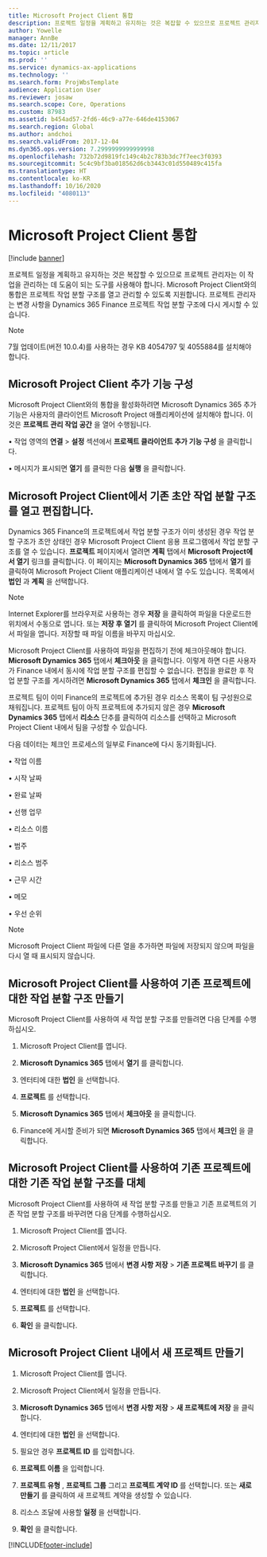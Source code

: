 ```yaml
---
title: Microsoft Project Client 통합
description: 프로젝트 일정을 계획하고 유지하는 것은 복잡할 수 있으므로 프로젝트 관리자는 이 작업을 관리하는 데 도움이 되는 도구를 사용해야 합니다. Microsoft Project Client와의 통합은 프로젝트 작업 분할 구조를 열고 관리할 수 있도록 지원합니다.
author: Yowelle
manager: AnnBe
ms.date: 12/11/2017
ms.topic: article
ms.prod: ''
ms.service: dynamics-ax-applications
ms.technology: ''
ms.search.form: ProjWbsTemplate
audience: Application User
ms.reviewer: josaw
ms.search.scope: Core, Operations
ms.custom: 87983
ms.assetid: b454ad57-2fd6-46c9-a77e-646de4153067
ms.search.region: Global
ms.author: andchoi
ms.search.validFrom: 2017-12-04
ms.dyn365.ops.version: 7.2999999999999998
ms.openlocfilehash: 732b72d9819fc149c4b2c783b3dc7f7eec3f0393
ms.sourcegitcommit: 5c4c9bf3ba018562d6cb3443c01d550489c415fa
ms.translationtype: HT
ms.contentlocale: ko-KR
ms.lasthandoff: 10/16/2020
ms.locfileid: "4080113"
---
```

# <a name="microsoft-project-client-integration"></a>Microsoft Project Client 통합

[!include [banner](../includes/banner.md)]

프로젝트 일정을 계획하고 유지하는 것은 복잡할 수 있으므로 프로젝트 관리자는 이 작업을 관리하는 데 도움이 되는 도구를 사용해야 합니다. Microsoft Project Client와의 통합은 프로젝트 작업 분할 구조를 열고 관리할 수 있도록 지원합니다. 프로젝트 관리자는 변경 사항을 Dynamics 365 Finance 프로젝트 작업 분할 구조에 다시 게시할 수 있습니다.

> [!NOTE]
> 7월 업데이트(버전 10.0.4)를 사용하는 경우 KB 4054797 및 4055884를 설치해야 합니다.

## <a name="configure-the-microsoft-project-client-add-in"></a>Microsoft Project Client 추가 기능 구성
Microsoft Project Client와의 통합을 활성화하려면 Microsoft Dynamics 365 추가 기능은 사용자의 클라이언트 Microsoft Project 애플리케이션에 설치해야 합니다. 이것은 **프로젝트 관리 작업 공간** 을 열어 수행됩니다.

•    작업 영역의 **연결** > **설정** 섹션에서 **프로젝트 클라이언트 추가 기능 구성** 을 클릭합니다.

•   메시지가 표시되면 **열기** 를 클릭한 다음 **실행** 을 클릭합니다.

## <a name="open-and-edit-an-existing-draft-work-breakdown-structure-in-microsoft-project-client"></a>Microsoft Project Client에서 기존 초안 작업 분할 구조를 열고 편집합니다.
Dynamics 365 Finance의 프로젝트에서 작업 분할 구조가 이미 생성된 경우 작업 분할 구조가 초안 상태인 경우 Microsoft Project Client 응용 프로그램에서 작업 분할 구조를 열 수 있습니다. **프로젝트** 페이지에서 열려면 **계획** 탭에서 **Microsoft Project에서 열기** 링크를 클릭합니다. 이 페이지는 **Microsoft Dynamics 365** 탭에서 **열기** 를 클릭하여 Microsoft Project Client 애플리케이션 내에서 열 수도 있습니다. 목록에서 **법인** 과 **계획** 을 선택합니다.

> [!NOTE]
> Internet Explorer를 브라우저로 사용하는 경우 **저장** 을 클릭하여 파일을 다운로드한 위치에서 수동으로 엽니다. 또는 **저장 후 열기** 를 클릭하여 Microsoft Project Client에서 파일을 엽니다. 저장할 때 파일 이름을 바꾸지 마십시오.

Microsoft Project Client를 사용하여 파일을 편집하기 전에 체크아웃해야 합니다. **Microsoft Dynamics 365** 탭에서 **체크아웃** 을 클릭합니다. 이렇게 하면 다른 사용자가 Finance 내에서 동시에 작업 분할 구조를 편집할 수 없습니다. 편집을 완료한 후 작업 분할 구조를 게시하려면 **Microsoft Dynamics 365** 탭에서 **체크인** 을 클릭합니다.

프로젝트 팀이 이미 Finance의 프로젝트에 추가된 경우 리소스 목록이 팀 구성원으로 채워집니다. 프로젝트 팀이 아직 프로젝트에 추가되지 않은 경우 **Microsoft Dynamics 365** 탭에서 **리소스** 단추를 클릭하여 리소스를 선택하고 Microsoft Project Client 내에서 팀을 구성할 수 있습니다. 

다음 데이터는 체크인 프로세스의 일부로 Finance에 다시 동기화됩니다.

•   작업 이름

•   시작 날짜

•   완료 날짜

•   선행 업무

•   리소스 이름

•   범주

•   리소스 범주

•   근무 시간

•   메모

•   우선 순위

> [!NOTE]
> Microsoft Project Client 파일에 다른 열을 추가하면 파일에 저장되지 않으며 파일을 다시 열 때 표시되지 않습니다.

## <a name="create-the-work-breakdown-structure-for-an-existing-project-using-microsoft-project-client"></a>Microsoft Project Client를 사용하여 기존 프로젝트에 대한 작업 분할 구조 만들기
Microsoft Project Client를 사용하여 새 작업 분할 구조를 만들려면 다음 단계를 수행하십시오.


1.  Microsoft Project Client를 엽니다.

2.  **Microsoft Dynamics 365** 탭에서 **열기** 를 클릭합니다.

3.  엔터티에 대한 **법인** 을 선택합니다.

4.  **프로젝트** 를 선택합니다.

5.  **Microsoft Dynamics 365** 탭에서 **체크아웃** 을 클릭합니다.

6.  Finance에 게시할 준비가 되면 **Microsoft Dynamics 365** 탭에서 **체크인** 을 클릭합니다.

## <a name="replace-the-existing-work-breakdown-structure-for-an-existing-project-using-microsoft-project-client"></a>Microsoft Project Client를 사용하여 기존 프로젝트에 대한 기존 작업 분할 구조를 대체
Microsoft Project Client를 사용하여 새 작업 분할 구조를 만들고 기존 프로젝트의 기존 작업 분할 구조를 바꾸려면 다음 단계를 수행하십시오.

1.  Microsoft Project Client를 엽니다.

2.  Microsoft Project Client에서 일정을 만듭니다.

3.  **Microsoft Dynamics 365** 탭에서 **변경 사항 저장** > **기존 프로젝트 바꾸기** 를 클릭합니다.

4.  엔터티에 대한 **법인** 을 선택합니다.

5.  **프로젝트** 를 선택합니다.

6.  **확인** 을 클릭합니다.

## <a name="create-a-new-project-from-within-microsoft-project-client"></a>Microsoft Project Client 내에서 새 프로젝트 만들기


1.  Microsoft Project Client를 엽니다.

2.  Microsoft Project Client에서 일정을 만듭니다.

3.  **Microsoft Dynamics 365** 탭에서 **변경 사항 저장** > **새 프로젝트에 저장** 을 클릭합니다.

4.  엔터티에 대한 **법인** 을 선택합니다.

5.  필요안 경우 **프로젝트 ID** 를 입력합니다.

6.  **프로젝트 이름** 을 입력합니다.

7.  **프로젝트 유형** , **프로젝트 그룹** 그리고 **프로젝트 계약 ID** 를 선택합니다. 또는 **새로 만들기** 를 클릭하여 새 프로젝트 계약을 생성할 수 있습니다.

8.  리소스 조달에 사용할 **일정** 을 선택합니다.

11. **확인** 을 클릭합니다.


[!INCLUDE[footer-include](../includes/footer-banner.md)]